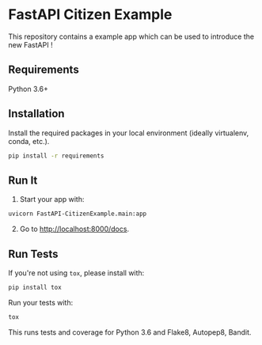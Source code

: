 # FastAPI Citizen Example


This repository contains a example app which can be used to introduce the new FastAPI !

## Requirements

Python 3.6+

## Installation
Install the required packages in your local environment (ideally virtualenv, conda, etc.).
```bash
pip install -r requirements
``` 


## Run It

1. Start your  app with: 
```bash
uvicorn FastAPI-CitizenExample.main:app
```

2. Go to [http://localhost:8000/docs](http://localhost:8000/docs).
      

## Run Tests

If you're not using `tox`, please install with:
```bash
pip install tox
```

Run your tests with: 
```bash
tox
```

This runs tests and coverage for Python 3.6 and Flake8, Autopep8, Bandit.
